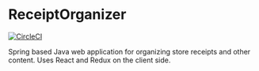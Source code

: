 # ReceiptOrganizer
[![CircleCI](https://circleci.com/gh/AndreFx/ReceiptOrganizer.svg?style=svg)](https://circleci.com/gh/AndreFx/ReceiptOrganizer)

Spring based Java web application for organizing store receipts and other content. Uses React and Redux on the client side.
